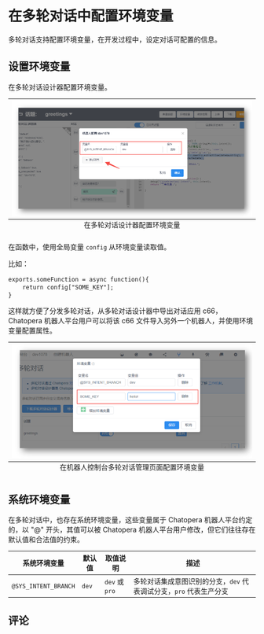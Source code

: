 # 在多轮对话中配置环境变量

多轮对话支持配置环境变量，在开发过程中，设定对话可配置的信息。

## 设置环境变量

在多轮对话设计器配置环境变量。

<table class="image">
    <caption align="bottom">在多轮对话设计器配置环境变量</caption>
    <tr>
        <td><img width="600" src="../../../images/products/platform/conversations/image2021-9-3_16-19-2.png" alt="在多轮对话设计器配置环境变量" /></td>
    </tr>
</table>


在函数中，使用全局变量 `config` 从环境变量读取值。

比如：

```函数
exports.someFunction = async function(){
    return config["SOME_KEY"];
}
```

这样就方便了分发多轮对话，从多轮对话设计器中导出对话应用 c66，Chatopera 机器人平台用户可以将该 c66 文件导入另外一个机器人，并使用环境变量配置属性。

<table class="image">
    <caption align="bottom">在机器人控制台多轮对话管理页面配置环境变量</caption>
    <tr>
        <td><img width="600" src="../../../images/products/platform/conversations/image2021-9-3_16-22-14.png" alt="在机器人控制台多轮对话管理页面配置环境变量" /></td>
    </tr>
</table>

## 系统环境变量

在多轮对话中，也存在系统环境变量，这些变量属于 Chatopera 机器人平台约定的，以 "@" 开头，其值可以被 Chatopera 机器人平台用户修改，但它们往往存在默认值和合法值的约束。

| 系统环境变量 | 默认值 | 取值说明 | 描述 |
| --- | --- | --- | --- |
| `@SYS_INTENT_BRANCH` | `dev` | `dev` 或 `pro` | 多轮对话集成意图识别的分支，`dev` 代表调试分支，`pro` 代表生产分支 | 


## 评论

<script src="https://utteranc.es/client.js"
        repo="chatopera/docs"
        issue-term="pathname"
        label="Comment"
        theme="github-light"
        crossorigin="anonymous"
        async>
</script>
